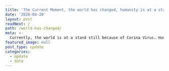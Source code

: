 ```yaml
---
title: 'The Current Moment, the world has changed, humanity is at a stand still and this is how I feel—right now'
date: '2020-04-20'
layout: post
readNext: /
path: /world-has-changed/
meta: >-
  Currently, the world is at a stand still because of Corina Virus. Hundreds of thousands of people died. Many people have lost their jobs. Things are getting tight financially and the outlook is difficult to say the least.
featured_image: null
post_type: update
categories:
  - update
  - date
---
```

